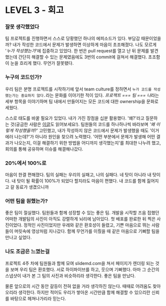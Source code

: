 # LEVEL 3 - 회고

### 잘못 생각했었다

팀 프로젝트를 진행하면서 스스로 당황했던 하나의 에피소드가 있다. 부담감 때문이었을까? 내가 작성한 코드에서 문제가 발생하면 이상하게 마음이 초조해졌다. 나도 모르게 '*누가 작성했는가*'에 집중하고 있었다. 한 번은 pull request를 열고 난 뒤 문제를 발견했는데 간단히 해결할 수 있는 문제였음에도 3번의 commit에 걸쳐서 해결했다. 초조함이 눈을 흐리게 했다. 무언가 잘못됐다.

### 누구의 코드인가?

우리 팀은 분명 프로젝트를 시작하기에 앞서 team culture를 정하면서 `누가 코드를 작성했는가는 중요하지 않다.`라는 문화를 이야기한 적이 있다. *프로젝트 === 팀 === 나*라는 세부 항목을 이야기하며 팀 내에서 만들어지는 모든 코드에 대한 ownership을 문화로 세웠다.

스스로 태도를 바꿀 필요가 있었다. 내가 가진 장점을 십분 활용했다. '왜?'라고 질문하는 것(궁금한 사람은 [이글](level2-성장.md)도 읽어보세요!). 팀원들의 코드를 하나하나씩 바라보며 *'왜 이렇게 작성했을까?'* 고민했고, 내가 작성하지 않은 코드에서 문제가 발생했을 때도 '이거 에러 나는데?'가 아니라 원인을 찾으려 노력했다. '어떤 부분에서 문제가 발생해 어떤 결과가 나오는지, 이걸 해결하기 위한 방법을 어디까지 생각했는지'를 최대한 나누려 했고, 회의를 통해 공유하며 이슈를 해결해나갔다.

### 20%에서 100%로

마음이 한결 편해졌다. 팀의 실패는 우리의 실패고, 나의 실패다. 네 탓이 아니라 내 탓이다. 내 탓이 될 확률이 100%가 되었다 할지라도 마음이 편했다. 내 코드를 함께 짊어지고 갈 동료가 생겼으니까

### 어떤 팀을 원했는가?

좋은 팀이 절실했다. 팀원들과 함께 성장할 수 있는 좋은 팀. 개발을 시작할 즈음 접했던 어떠한 개발팀의 사진이 아직도 강렬하게 뇌리에 남아있다. 첫 배포를 완료한 뒤 찍은 사진이었다. 정적인 사진이었지만 우레와 같은 환호성이 들렸고, 기쁜 마음으로 뛰는 사람들이 머릿속에 영상처럼 지나갔다. 함께 무언가를 이뤘을 때 같은 마음으로 기뻐할 팀을 만나고 싶었다.

### 나도 조금은 느꼈는걸

프로젝트 4주 차에 팀원들과 함께 모여 slidemd.com을 쳐서 페이지가 렌더링 되는 것을 보며 우리 팀은 환호했다. 서로 하이파이브를 하고, 웃으며 기뻐했다. 아마 그 순간의 스냅샷이 내가 본 그 팀의 사진과 비슷하리라 생각한다. 좋은 팀을 만났다.

물론 앞으로의 시간 동안 갈등이 전혀 없을 거라 생각하진 않는다. 때때로 어려움도 찾아오리라 생각한다. 하지만 적어도 우리가 쌓아온 시간만큼 함께 해결할 수 있으리란 신뢰를 바탕으로 헤쳐나가리라 믿는다.
